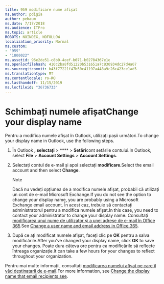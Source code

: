 ```yaml
---
title: 959 modificare nume afișat
ms.author: pdigia
author: pebaum
ms.date: 7/17/2018
ms.audience: ITPro
ms.topic: article
ROBOTS: NOINDEX, NOFOLLOW
localization_priority: Normal
ms.custom:
- "959"
- "1800022"
ms.assetid: 96e2de51-c8b0-4eef-b071-b02784367e1e
ms.openlocfilehash: 410c2ba8fd51220b531651a7c830934dc27d4a07
ms.sourcegitcommit: b43f77221f47b50c41197a448a9c26c423ce1ad5
ms.translationtype: MT
ms.contentlocale: ro-RO
ms.lasthandoff: 11/15/2019
ms.locfileid: "36736733"
---
```

# <a name="change-your-display-name"></a><span data-ttu-id="43e67-102">Schimbați numele afișat</span><span class="sxs-lookup"><span data-stu-id="43e67-102">Change your display name</span></span>
  
<span data-ttu-id="43e67-103">Pentru a modifica numele afișat în Outlook, utilizați pașii următori.</span><span class="sxs-lookup"><span data-stu-id="43e67-103">To change your display name in Outlook, use the following steps.</span></span>
  
1. <span data-ttu-id="43e67-104">În Outlook **, selectați** \> \*\*\*\* \> **Setări**cont setările contului.</span><span class="sxs-lookup"><span data-stu-id="43e67-104">In Outlook, select **File** \> **Account Settings** \> **Account Settings**.</span></span>

2. <span data-ttu-id="43e67-105">Selectați contul de e-mail și apoi selectați **modificare**.</span><span class="sxs-lookup"><span data-stu-id="43e67-105">Select the email account and then select **Change**.</span></span>

    > [!NOTE]
    > <span data-ttu-id="43e67-106">Dacă nu vedeți opțiunea de a modifica numele afișat, probabil că utilizați un cont de e-mail Microsoft Exchange.</span><span class="sxs-lookup"><span data-stu-id="43e67-106">If you do not see the option to change your display name, you are probably using a Microsoft Exchange email account.</span></span> <span data-ttu-id="43e67-107">În acest caz, trebuie să contactați administratorul pentru a modifica numele afișat.</span><span class="sxs-lookup"><span data-stu-id="43e67-107">In this case, you need to contact your administrator to change your display name.</span></span> <span data-ttu-id="43e67-108">Consultați [modificarea unui nume de utilizator și a unei adrese de e-mail în Office 365](https://docs.microsoft.com/office365/admin/add-users/change-a-user-name-and-email-address).</span><span class="sxs-lookup"><span data-stu-id="43e67-108">See [Change a user name and email address in Office 365](https://docs.microsoft.com/office365/admin/add-users/change-a-user-name-and-email-address).</span></span>
  
3. <span data-ttu-id="43e67-109">După ce ați modificat numele afișat, faceți clic pe **OK** pentru a salva modificările.</span><span class="sxs-lookup"><span data-stu-id="43e67-109">After you've changed your display name, click **OK** to save your changes.</span></span> <span data-ttu-id="43e67-110">Poate dura câteva ore pentru ca modificările să reflecte întreaga organizație.</span><span class="sxs-lookup"><span data-stu-id="43e67-110">It can take a few hours for your changes to reflect throughout your organization.</span></span>

<span data-ttu-id="43e67-111">Pentru mai multe informații, consultați [modificarea numelui afișat pe care îl văd destinatarii de e-mail](https://support.office.com/article/2b53331a-ba2a-4803-88dc-ac9fe376c8a9.aspx).</span><span class="sxs-lookup"><span data-stu-id="43e67-111">For more information, see [Change the display name that email recipients see](https://support.office.com/article/2b53331a-ba2a-4803-88dc-ac9fe376c8a9.aspx).</span></span>
  